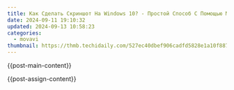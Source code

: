 ```yaml
---
title: Как Сделать Скриншот На Windows 10? - Простой Способ С Помощью Movavi
date: 2024-09-11 19:10:32
updated: 2024-09-13 10:58:23
categories:
  - movavi
thumbnail: https://thmb.techidaily.com/527ec40dbef906cadfd5828e1a10f887ec75fd463af4e51940397e62459c5f66.jpg
---
```


{{post-main-content}}

<ins class="adsbygoogle"
     style="display:block"
     data-ad-format="autorelaxed"
     data-ad-client="ca-pub-7571918770474297"
     data-ad-slot="1223367746"></ins>

{{post-assign-content}}

<ins class="adsbygoogle"
     style="display:block"
     data-ad-client="ca-pub-7571918770474297"
     data-ad-slot="8358498916"
     data-ad-format="auto"
     data-full-width-responsive="true"></ins>
